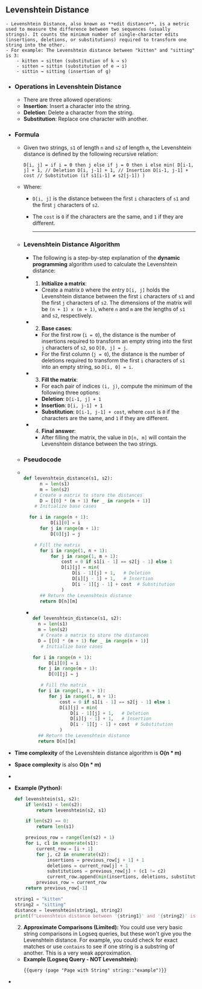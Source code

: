 ## Levenshtein Distance
	- Levenshtein Distance, also known as **edit distance**, is a metric used to measure the difference between two sequences (usually strings). It counts the minimum number of single-character edits (insertions, deletions, or substitutions) required to transform one string into the other.
	- For example: The Levenshtein distance between "kitten" and "sitting" is 3:
		- kitten → sitten (substitution of k → s)
		- sitten → sittin (substitution of e → i)
		- sittin → sitting (insertion of g)
- ### Operations in Levenshtein Distance
	- There are three allowed operations:
	- **Insertion**: Insert a character into the string.
	- **Deletion**: Delete a character from the string.
	- **Substitution**: Replace one character with another.
- ### Formula
	- Given two strings, `s1` of length `n` and `s2` of length `m`, the Levenshtein distance is defined by the following recursive relation: 
	  
	  ``D[i, j] =
	  if i = 0 then j
	  else if j = 0 then i
	  else
	  min(
	  D[i-1, j] + 1, // Deletion
	  D[i, j-1] + 1, // Insertion
	  D[i-1, j-1] + cost // Substitution (if s1[i-1] ≠ s2[j-1])
	  )``
	- Where:
		- `D[i, j]` is the distance between the first `i` characters of `s1` and the first `j` characters of `s2`.
		- The `cost` is `0` if the characters are the same, and `1` if they are different.
		  
		  ---
	- ### Levenshtein Distance Algorithm
		- The following is a step-by-step explanation of the **dynamic programming** algorithm used to calculate the Levenshtein distance:
		- 1. **Initialize a matrix**:
			- Create a matrix `D` where the entry `D[i, j]` holds the Levenshtein distance between the first `i` characters of `s1` and the first `j` characters of `s2`. The dimensions of the matrix will be `(n + 1) x (m + 1)`, where `n` and `m` are the lengths of `s1` and `s2`, respectively.
		- 2. **Base cases**:
			- For the first row (`i = 0`), the distance is the number of insertions required to transform an empty string into the first `j` characters of `s2`, so `D[0, j] = j`.
			- For the first column (`j = 0`), the distance is the number of deletions required to transform the first `i` characters of `s1` into an empty string, so `D[i, 0] = i`.
		- 3. **Fill the matrix**:
			- For each pair of indices `(i, j)`, compute the minimum of the following three options:
			- **Deletion**: `D[i-1, j] + 1`
			- **Insertion**: `D[i, j-1] + 1`
			- **Substitution**: `D[i-1, j-1] + cost`, where `cost` is `0` if the characters are the same, and `1` if they are different.
		- 4. **Final answer**:
			- After filling the matrix, the value in `D[n, m]` will contain the Levenshtein distance between the two strings.
	- ### Pseudocode
	- ```python 
	  
	  def levenshtein_distance(s1, s2):
	    	n = len(s1)
	    	m = len(s2)
	      # Create a matrix to store the distances
	    	D = [[0] * (m + 1) for _ in range(n + 1)]
	      # Initialize base cases
	  
	  	for i in range(n + 1):
	        	D[i][0] = i
	    	for j in range(m + 1):
	        	D[0][j] = j
	  
	      # Fill the matrix 
	    	for i in range(1, n + 1):
	        	for j in range(1, m + 1):
	            	cost = 0 if s1[i - 1] == s2[j - 1] else 1
	            	D[i][j] = min(
	                	D[i - 1][j] + 1,   # Deletion
	                	D[i][j - 1] + 1,   # Insertion
	                	D[i - 1][j - 1] + cost  # Substitution
	            	)
	    	## Return the Levenshtein distance
	    	return D[n][m]
	  
	  ```
		- ```python 
		  
		  def levenshtein_distance(s1, s2):
		   	n = len(s1)
		   	m = len(s2)
		     # Create a matrix to store the distances
		   	D = [[0] * (m + 1) for _ in range(n + 1)]
		     # Initialize base cases
		  
		  for i in range(n + 1):
		       	D[i][0] = i
		   	for j in range(m + 1):
		       	D[0][j] = j
		  
		     # Fill the matrix 
		   	for i in range(1, n + 1):
		       	for j in range(1, m + 1):
		           	cost = 0 if s1[i - 1] == s2[j - 1] else 1
		           	D[i][j] = min(
		               	D[i - 1][j] + 1,   # Deletion
		               	D[i][j - 1] + 1,   # Insertion
		               	D[i - 1][j - 1] + cost  # Substitution
		           	)
		   	## Return the Levenshtein distance
		   	return D[n][m]
		  
		  ```
- **Time complexity** of the Levenshtein distance algorithm is **O(n * m)**
- **Space complexity** is also **O(n * m)**
-
- **Example (Python):**
  
    ```python
    def levenshtein(s1, s2):
        if len(s1) < len(s2):
            return levenshtein(s2, s1)
  
        if len(s2) == 0:
            return len(s1)
  
        previous_row = range(len(s2) + 1)
        for i, c1 in enumerate(s1):
            current_row = [i + 1]
            for j, c2 in enumerate(s2):
                insertions = previous_row[j + 1] + 1
                deletions = current_row[j] + 1
                substitutions = previous_row[j] + (c1 != c2)
                current_row.append(min(insertions, deletions, substitutions))
            previous_row = current_row
        return previous_row[-1]
  
    string1 = "kitten"
    string2 = "sitting"
    distance = levenshtein(string1, string2)
    print(f"Levenshtein distance between '{string1}' and '{string2}' is: {distance}") # Output: 3
    ```
  
  2.  **Approximate Comparisons (Limited):** You could use very basic string comparisons in Logseq queries, but these won't give you the Levenshtein distance. For example, you could check for exact matches or use `contains` to see if one string is a substring of another. This is a very weak approximation.
  
    *   **Example (Logseq Query - NOT Levenshtein):**
        ```logseq
        {{query (page "Page with String" string::"example")}}
        ```
-